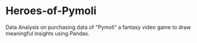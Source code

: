 # Heroes-of-Pymoli
Data Analysis on purchasing data of "Pymoli" a fantasy video game to draw meaningful insights using Pandas.
